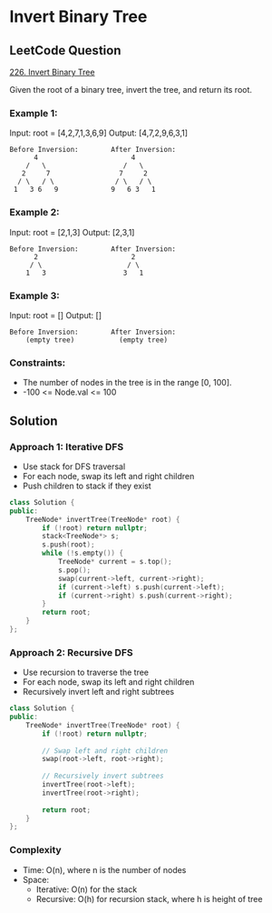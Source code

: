 # Invert Binary Tree

## LeetCode Question
[226. Invert Binary Tree](https://leetcode.com/problems/invert-binary-tree/description/)

Given the root of a binary tree, invert the tree, and return its root.

### Example 1:
Input: root = [4,2,7,1,3,6,9]
Output: [4,7,2,9,6,3,1]

```
Before Inversion:        After Inversion:
      4                       4
    /   \                   /   \
   2     7                 7     2
  / \   / \               / \   / \
 1   3 6   9             9   6 3   1
```

### Example 2:
Input: root = [2,1,3]
Output: [2,3,1]

```
Before Inversion:        After Inversion:
      2                       2
     / \                     / \
    1   3                   3   1
```

### Example 3:
Input: root = []
Output: []

```
Before Inversion:        After Inversion:
    (empty tree)           (empty tree)
```

### Constraints:
- The number of nodes in the tree is in the range [0, 100].
- -100 <= Node.val <= 100

## Solution

### Approach 1: Iterative DFS
- Use stack for DFS traversal
- For each node, swap its left and right children
- Push children to stack if they exist

```cpp
class Solution {
public:
    TreeNode* invertTree(TreeNode* root) {
        if (!root) return nullptr;
        stack<TreeNode*> s;
        s.push(root);
        while (!s.empty()) {
            TreeNode* current = s.top();
            s.pop();
            swap(current->left, current->right);
            if (current->left) s.push(current->left);
            if (current->right) s.push(current->right);
        }
        return root;
    }
};
```

### Approach 2: Recursive DFS
- Use recursion to traverse the tree
- For each node, swap its left and right children
- Recursively invert left and right subtrees

```cpp
class Solution {
public:
    TreeNode* invertTree(TreeNode* root) {
        if (!root) return nullptr;
        
        // Swap left and right children
        swap(root->left, root->right);
        
        // Recursively invert subtrees
        invertTree(root->left);
        invertTree(root->right);
        
        return root;
    }
};
```

### Complexity
- Time: O(n), where n is the number of nodes
- Space: 
  - Iterative: O(n) for the stack
  - Recursive: O(h) for recursion stack, where h is height of tree 